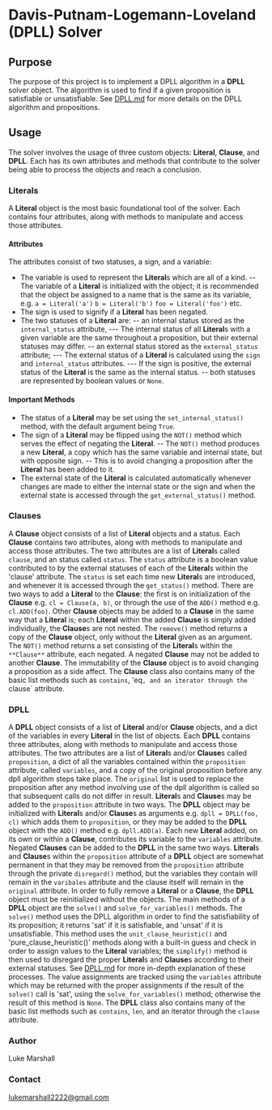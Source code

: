 # Davis-Putnam-Logemann-Loveland (DPLL) Solver

## Purpose
The purpose of this project is to implement a DPLL algorithm in a **DPLL** solver object. The algorithm is used to find if a given proposition is satisfiable or unsatisfiable. See [DPLL.md](https://github.com/lukemarshall2222/python-DPLL/blob/main/DPLL.md) for more details on the DPLL algorithm and propositions.

## Usage
The solver involves the usage of three custom objects: **Literal**, **Clause**, and **DPLL**. Each has its own attributes and methods that contribute to the solver being able to process the objects and reach a conclusion.

### Literals
A **Literal** object is the most basic foundational tool of the solver. Each contains four attributes, along with methods to manipulate and access those attributes. 

#### Attributes
The attributes consist of two statuses, a sign, and a variable:
- The variable is used to represent the **Literal**s which are all of a kind.
-- The variable of a **Literal** is initialized with the object; it is recommended that the object be assigned to a name that is the same as its variable, e.g.
                `a = Literal('a')`
                `b = Literal('b')`
                `foo = Literal('foo')` etc. 
- The sign is used to signify if a **Literal** has been negated. 
- The two statuses of a **Literal** are:
-- an internal status stored as the `internal_status` attribute, 
--- The internal status of all **Literal**s with a given variable are the same throughout a proposition, but their external statuses may differ.
-- an external status stored as the `external_status` attribute;
--- The external status of a **Literal** is calculated using the `sign` and `internal_status` attributes.
--- If the sign is positive, the external status of the **Literal** is the same as the internal status. 
-- both statuses are represented by boolean values or `None`. 

 #### Important Methods       
- The status of a **Literal** may be set using the `set_internal_status()` method, with the default argument being `True`. 
- The sign of a **Literal** may be flipped using the `NOT()` method which serves the effect of negating the **Literal**. 
    -- The `NOT()` method produces a new **Literal**, a copy which has the same variable and internal state, but with opposite sign. 
    -- This is to avoid changing a proposition after the **Literal** has been added to it. 
- The external state of the **Literal** is calculated automatically whenever changes are made to either the internal state or the sign and when the external state is accessed through the `get_external_status()` method.

### Clauses
A **Clause** object consists of a list of **Literal** objects and a status. Each **Clause** contains two attributes, along with methods to manipulate and access those attributes. The two attributes are a list of **Literal**s called `clause`, and an status called `status`. The `status` attribute is a boolean value contributed to by the external statuses of each of the **Literal**s within the 'clause' attribute. The `status` is set each time new **Literal**s are introduced, and whenever it is accessed through the `get_status()` method. There are two ways to add a **Literal** to the **Clause**: the first is on initialization of the **Clause** e.g. `cl = Clause(a, b)`, or through the use of the `ADD()` method e.g. `cl.ADD(foo)`. Other **Clause** objects may be added to a **Clause** in the same way that a **Literal** is; each **Literal** within the added **Clause** is simply added individually, the **Clause**s are not nested. The `remove()` method returns a copy of the **Clause** object, only without the **Literal** given as an argument. The `NOT()` method returns a set consisting of the **Literal**s within the `**Clause**` attribute, each negated. A negated **Clause** may not be added to another **Clause**. The immutability of the **Clause** object is to avoid changing a proposition as a side affect. The **Clause** class also contains many of the basic list methods such as `contains`, 'eq`, and an iterator through the `clause` attribute. 

### DPLL
A **DPLL** object consists of a list of **Literal** and/or **Clause** objects, and a dict of the variables in every **Literal** in the list of objects. Each **DPLL** contains three attributes, along with methods to manipulate and access those attributes. The two attributes are a list of **Literal**s and/or **Clause**s called `proposition`, a dict of all the variables contained within the `proposition` attribute, called `variables`, and a copy of the original proposition before any dpll algorithm steps take place. The `original` list is used to replace the proposition after any method involving use of the dpll algorithm is called so that subsequent calls do not differ in result. **Literal**s and **Clause**s may be added to the `proposition` attribute in two ways. The **DPLL** object may be initialized with **Literal**s and/or **Clause**s as arguments e.g. `dpll = DPLL(foo, cl)` which adds them to `proposition`, or they may be added to the **DPLL** object with the `ADD()` method e.g. `dpll.ADD(a)`. Each new **Literal** added, on its own or within a **Clause**, contributes its variable to the `variables` attribute. Negated **Clauses** can be added to the **DPLL** in the same two ways. **Literal**s and **Clause**s within the `proposition` attribute of a **DPLL** object are somewhat permanent in that they may be removed from the `proposition` attribute through the private `disregard()` method, but the variables they contain will remain in the `varibales` attribute and the clause itself will remain in the `original` attribute. In order to fully remove a **Literal** or a **Clause**, the **DPLL** object must be reinitialized without the objects. The main methods of a **DPLL** object are the `solve()` and `solve_for_variables()` methods. The `solve()` method uses the DPLL algorithm in order to find the satisfiability of its proposition; it returns 'sat' if it is satisfiable, and 'unsat' if it is unsatisfiable. This method uses the `unit_clause_heuristic()` and 'pure_clause_heuristic()' methods along with a built-in guess and check in order to assign values to the **Literal** variables; the `simplify()` method is then used to disregard the proper **Literal**s and **Clause**s according to their external statuses. See [DPLL.md](https://github.com/lukemarshall2222/python-DPLL/blob/main/DPLL.md) for more in-depth explanation of these processes. The value assignments are tracked using the `variables` attribute which may be returned with the proper assignments if the result of the `solve()` call is 'sat', using the `solve_for_variables()` method; otherwise the result of this method is `None`. The **DPLL** class also contains many of the basic list methods such as `contains`, `len`, and an iterator through the `clause` attribute. 

### Author
Luke Marshall
### Contact 
lukemarshall2222@gmail.com


